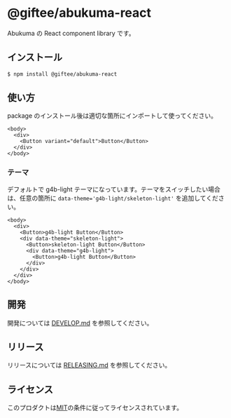 # @giftee/abukuma-react

Abukuma の React component library です。

## インストール

```bash
$ npm install @giftee/abukuma-react
```

## 使い方

package のインストール後は適切な箇所にインポートして使ってください。

```tsx
<body>
  <div>
    <Button variant="default">Button</Button>
  </div>
</body>
```

### テーマ

デフォルトで g4b-light テーマになっています。テーマをスイッチしたい場合は、任意の箇所に `data-theme='g4b-light/skeleton-light'` を追加してください。

```tsx
<body>
  <div>
    <Button>g4b-light Button</Button>
    <div data-theme="skeleton-light">
      <Button>skeleton-light Button</Button>
      <div data-theme="g4b-light">
        <Button>g4b-light Button</Button>
      </div>
    </div>
  </div>
</body>
```

## 開発

開発については [DEVELOP.md](DEVELOP.md) を参照してください。

## リリース

リリースについては [RELEASING.md](../../RELEASING.md) を参照してください。

## ライセンス

このプロダクトは[MIT](../../LICENSE)の条件に従ってライセンスされています。
